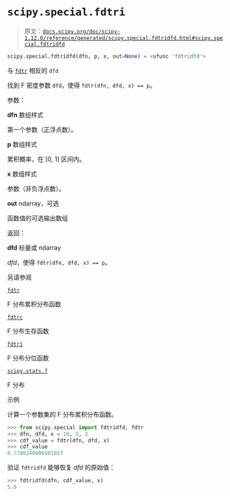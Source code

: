 # `scipy.special.fdtri`

> 原文：[`docs.scipy.org/doc/scipy-1.12.0/reference/generated/scipy.special.fdtridfd.html#scipy.special.fdtridfd`](https://docs.scipy.org/doc/scipy-1.12.0/reference/generated/scipy.special.fdtridfd.html#scipy.special.fdtridfd)

```py
scipy.special.fdtridfd(dfn, p, x, out=None) = <ufunc 'fdtridfd'>
```

与 [`fdtr`](https://docs.scipy.org/doc/scipy-1.12.0/reference/generated/scipy.special.fdtr.html#scipy.special.fdtr "scipy.special.fdtr") 相反的 `dfd` 

找到 F 密度参数 `dfd`，使得 `fdtr(dfn, dfd, x) == p`。

参数：

**dfn** 数组样式

第一个参数（正浮点数）。

**p** 数组样式

累积概率，在 [0, 1] 区间内。

**x** 数组样式

参数（非负浮点数）。

**out** ndarray，可选

函数值的可选输出数组

返回：

**dfd** 标量或 ndarray

*dfd*，使得 `fdtr(dfn, dfd, x) == p`。

另请参阅

[`fdtr`](https://docs.scipy.org/doc/scipy-1.12.0/reference/generated/scipy.special.fdtr.html#scipy.special.fdtr "scipy.special.fdtr")

F 分布累积分布函数

[`fdtrc`](https://docs.scipy.org/doc/scipy-1.12.0/reference/generated/scipy.special.fdtrc.html#scipy.special.fdtrc "scipy.special.fdtrc")

F 分布生存函数

[`fdtri`](https://docs.scipy.org/doc/scipy-1.12.0/reference/generated/scipy.special.fdtri.html#scipy.special.fdtri "scipy.special.fdtri")

F 分布分位函数

[`scipy.stats.f`](https://docs.scipy.org/doc/scipy-1.12.0/reference/generated/scipy.stats.f.html#scipy.stats.f "scipy.stats.f")

F 分布

示例

计算一个参数集的 F 分布累积分布函数。

```py
>>> from scipy.special import fdtridfd, fdtr
>>> dfn, dfd, x = 10, 5, 2
>>> cdf_value = fdtr(dfn, dfd, x)
>>> cdf_value
0.7700248806501017 
```

验证 `fdtridfd` 能够恢复 *dfd* 的原始值：

```py
>>> fdtridfd(dfn, cdf_value, x)
5.0 
```
